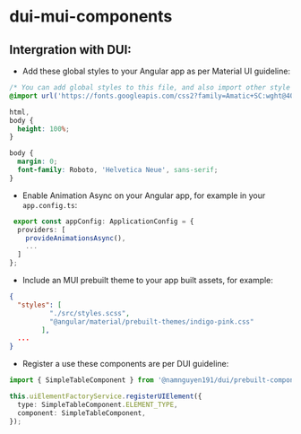 # dui-mui-components

## Intergration with DUI:

- Add these global styles to your Angular app as per Material UI guideline:

```scss
/* You can add global styles to this file, and also import other style files */
@import url('https://fonts.googleapis.com/css2?family=Amatic+SC:wght@400;700&family=Roboto:ital,wght@0,100;0,300;0,400;0,500;0,700;0,900;1,100;1,300;1,400;1,500;1,700;1,900&display=swap');

html,
body {
  height: 100%;
}

body {
  margin: 0;
  font-family: Roboto, 'Helvetica Neue', sans-serif;
}
```

- Enable Animation Async on your Angular app, for example in your `app.config.ts`:

```ts
 export const appConfig: ApplicationConfig = {
  providers: [
    provideAnimationsAsync(),
    ...
  ]
};
```

- Include an MUI prebuilt theme to your app built assets, for example:

```json
{
  "styles": [
          "./src/styles.scss",
          "@angular/material/prebuilt-themes/indigo-pink.css"
        ],
  ...
}
```

- Register a use these components are per DUI guideline:

```ts
import { SimpleTableComponent } from '@namnguyen191/dui/prebuilt-components';

this.uiElementFactoryService.registerUIElement({
  type: SimpleTableComponent.ELEMENT_TYPE,
  component: SimpleTableComponent,
});
```
